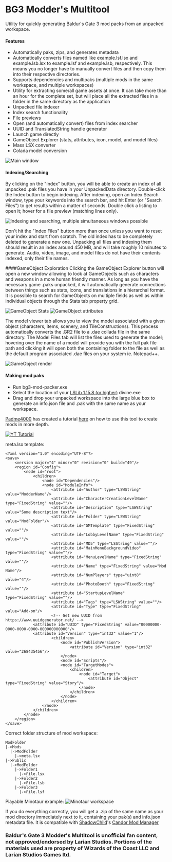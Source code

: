 # BG3 Modder's Multitool
Utility for quickly generating Baldur's Gate 3 mod packs from an unpacked workspace.

#### Features
- Automatically paks, zips, and generates metadata  
- Automatically converts files named like example.lsf.lsx and example.lsb.lsx to example.lsf and example.lsb, respectively. This means you no longer have to manually convert files and then copy them into their respective directories.  
- Supports dependencies and multipaks (multiple mods in the same workspace, and multiple workspaces)  
- Utility for extracting some/all game assets at once. It can take more than an hour for the complete set, but will place all the extracted files in a folder in the same directory as the application  
- Unpacked file indexer  
- Index search functionality  
- File previews  
- Open (and automatically convert) files from index searcher  
- UUID and TranslatedString handle generator  
- Launch game directly  
- GameObject Explorer (stats, attributes, icon, model, and model files)  
- Mass LSX converter  
- Colada model conversion  

![Main window](https://i.imgur.com/ZkNE25B.png)

#### Indexing/Searching
By clicking on the "Index" button, you will be able to create an index of all unpacked .pak files you have in your UnpackedData directory. Double-click the Index button to begin indexing. After indexing, open an Index Search window, type your keywords into the search bar, and hit Enter (or "Search Files") to get results within a matter of seconds. Double click a listing to open it; hover for a file preview (matching lines only).

![Indexing and searching, multiple simultaneous windows possible](https://i.imgur.com/fTID9zq.png)

Don't hit the "Index Files" button more than once unless you want to reset your index and start from scratch. The old index has to be completely deleted to generate a new one. Unpacking all files and indexing them should result in an index around 450 MB, and will take roughly 10 minutes to generate. Audio, video, image, and model files do not have their contents indexed, only their file names.

####GameObject Exploration
Clicking the GameObject Explorer button will open a new window allowing to look at GameObjects such as characters and weapons in a more human friendly manner. As long as you have the necessary game .paks unpacked, it will automatically generate connections between things such as stats, icons, and translations in a hierarchal format. It is possible to search for GameObjects on multiple fields as well as within individual objects through the Stats tab property grid.

![GameObject Stats](https://i.imgur.com/3LvsDtE.png)
![GameObject attributes](https://i.imgur.com/T49A0Ox.png)

The model viewer tab allows you to view the model associated with a given object (characters, items, scenery, and TileConstructions). This process automatically converts the .GR2 file to a .dae collada file in the same directory. The Model Files tab will list the files used to generate the model; hovering over the name of a model will provide you with the full pak file path and clicking it will open both the containing folder to the file as well as the default program associated .dae files on your system ie. Notepad++.

![GameObject render](https://i.imgur.com/fJOHBVE.png)

#### Making mod paks
- Run bg3-mod-packer.exe  
- Select the location of your [LSLib 1.15.8 (or higher)](https://github.com/Norbyte/lslib) divine.exe  
- Drag and drop your unpacked workspace into the large blue box to generate an info.json file and .pak with the same name as your workspace.

[Padme4000](https://github.com/Padme4000) has created a tutorial [here](https://www.youtube.com/watch?v=frgJdEibMNA) on how to use this tool to create mods in more depth.

[![YT Tutorial](https://img.youtube.com/vi/frgJdEibMNA/0.jpg)](https://www.youtube.com/watch?v=frgJdEibMNA)



meta.lsx template:
```
<?xml version="1.0" encoding="UTF-8"?>
<save>
    <version major="4" minor="0" revision="0" build="49"/>
    <region id="Config">
        <node id="root">
            <children>
                <node id="Dependencies"/>
                <node id="ModuleInfo">
                    <attribute id="Author" type="LSWString" value="ModderName"/>
                    <attribute id="CharacterCreationLevelName" type="FixedString" value=""/>
                    <attribute id="Description" type="LSWString" value="Some description text"/>
                    <attribute id="Folder" type="LSWString" value="ModFolder"/>
                    <attribute id="GMTemplate" type="FixedString" value=""/>
                    <attribute id="LobbyLevelName" type="FixedString" value=""/>
                    <attribute id="MD5" type="LSString" value=""/>
                    <attribute id="MainMenuBackgroundVideo" type="FixedString" value=""/>
                    <attribute id="MenuLevelName" type="FixedString" value=""/>
                    <attribute id="Name" type="FixedString" value="Mod Name"/>
                    <attribute id="NumPlayers" type="uint8" value="4"/>
                    <attribute id="PhotoBooth" type="FixedString" value=""/>
                    <attribute id="StartupLevelName" type="FixedString" value=""/>
                    <attribute id="Tags" type="LSWString" value=""/>
                    <attribute id="Type" type="FixedString" value="Add-on"/>
                    <!-- Get new UUID from https://www.uuidgenerator.net/ -->
		    <attribute id="UUID" type="FixedString" value="00000000-0000-0000-0000-000000000000"/>
		    <attribute id="Version" type="int32" value="1"/>
                    <children>
                        <node id="PublishVersion">
                            <attribute id="Version" type="int32" value="268435456"/>
                        </node>
                        <node id="Scripts"/>
                        <node id="TargetModes">
                            <children>
                                <node id="Target">
                                    <attribute id="Object" type="FixedString" value="Story"/>
                                </node>
                            </children>
                        </node>
                    </children>
                </node>
            </children>
        </node>
    </region>
</save>

```

Correct folder structure of mod workspace:

```
ModFolder
|->Mods
  |->ModFolder
    |->meta.lsx
|->Public
  |->ModFolder
    |->Folder1
      |->File.lsx
    |->Folder2
      |->File.lsb
    |->Folder3
      |->File.lsf
```

Playable Minotaur example:
![Minotaur workspace](https://i.imgur.com/nz0SIMd.png)

If you do everything correctly, you will get a .zip of the same name as your mod directory immediately next to it, containing your pak(s) and info.json metadata file. It is compatible with [ShadowChild](https://github.com/ShadowChild)'s [Candor Mod Manager](https://github.com/ShadowChild/BaldursGate3/releases)

### Baldur's Gate 3 Modder's Multitool is unofficial fan content, not approved/endorsed by Larian Studios. Portions of the materials used are property of Wizards of the Coast LLC and Larian Studios Games ltd.
